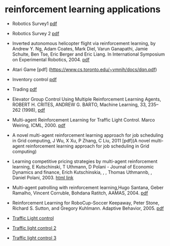 # reinforcement learning applications

- Robotics Survey1 [pdf](http://www.ri.cmu.edu/pub_files/2013/7/Kober_IJRR_2013.pdf)
- Robotics Survey 2 [pdf](http://kormushev.com/papers/Kormushev_MDPI_2013.pdf)
- Inverted autonomous helicopter flight via reinforcement learning, by Andrew Y. Ng, Adam Coates, Mark Diel, Varun Ganapathi, Jamie Schulte, Ben Tse, Eric Berger and Eric Liang. In International Symposium on Experimental Robotics, 2004. [pdf](http://www.robotics.stanford.edu/~ang/papers/iser04-invertedflight.pdf)
- Atari Game [pdf] (https://www.cs.toronto.edu/~vmnih/docs/dqn.pdf)

- Inventory control [pdf](http://web.engr.oregonstate.edu/~tadepall/papers/Proper06Scaling.pdf)

- Trading [pdf](http://people.idsia.ch/~juergen/rnnaissance2003talks/MoodySaffellTNN01.pdf)

- Elevator Group Control Using Multiple Reinforcement Learning Agents, 
ROBERT H. CRITES, ANDREW G. BARTO, Machine Learning, 33, 235–262 (1998), [pdf](http://citeseerx.ist.psu.edu/viewdoc/download?doi=10.1.1.464.6183&rep=rep1&type=pdf)

- Multi-agent Reinforcement Learning for Traffic Light Control. Marco Weiring, ICML, 2000.
[pdf](http://www.dcsc.tudelft.nl/~sc4081/assign/pap/Reinforcement_Learning.pdf)

- A novel multi-agent reinforcement learning approach for job scheduling in Grid computing, J Wu, X Xu, P Zhang, C Liu, 2011 [pdf](A novel multi-agent reinforcement learning approach for job scheduling in Grid computing)

- Learning competitive pricing strategies by multi-agent reinforcement learning, E Kutschinski, T Uthmann, D Polani - Journal of Economic Dynamics and finance, Erich Kutschinskia, , , Thomas Uthmannb, , Daniel Polani, 2003. [html link](http://www.sciencedirect.com/science/article/pii/S0165188902001227) 

- Multi-agent patrolling with reinforcement learning,Hugo Santana, Geber Ramalho, Vincent Corruble, Bohdana Ratitch, AAMAS, 2004. [pdf](http://citeseerx.ist.psu.edu/viewdoc/download?doi=10.1.1.307.6566&rep=rep1&type=pdf)

- Reinforcement Learning for RoboCup-Soccer Keepaway, Peter Stone, Richard S. Sutton, and Gregory Kuhlmann.
Adaptive Behavior, 2005. [pdf](http://www.cs.utexas.edu/users/pstone/Papers/bib2html-links/AB05.pdf)

- [Traffic Light control](http://ac.els-cdn.com/S2352146515002574/1-s2.0-S2352146515002574-main.pdf?_tid=e2365faa-80e2-11e6-9382-00000aab0f01&acdnat=1474562442_87223e8c1d5b2c5eebce165850035f3b)

- [Traffic light control 2](https://staff.science.uva.nl/s.a.whiteson/pubs/kuyerecml08.pdf)

- [Traffic light control 3](http://www.cs.ox.ac.uk/people/shimon.whiteson/pubs/bakkericis10.pdf)
